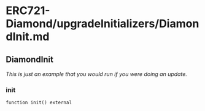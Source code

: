 # ERC721-Diamond/upgradeInitializers/DiamondInit.md

## DiamondInit

_This is just an example that you would run if you were doing an update._

### init

```solidity
function init() external
```
